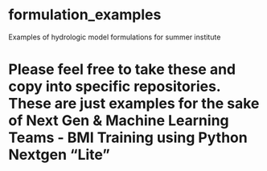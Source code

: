 # formulation_examples
Examples of hydrologic model formulations for summer institute

# Please feel free to take these and copy into specific repositories. These are just examples for the sake of Next Gen & Machine Learning Teams - BMI Training using Python Nextgen “Lite” 
